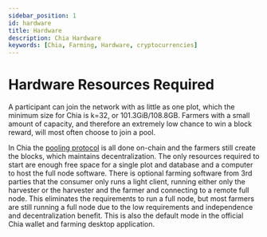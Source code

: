 ```yaml
---
sidebar_position: 1
id: hardware
title: Hardware
description: Chia Hardware
keywords: [Chia, Farming, Hardware, cryptocurrencies]
---
```


# Hardware Resources Required

A participant can join the network with as little as one plot, which the minimum size for Chia is k=32, or 101.3GiB/108.8GB. Farmers with a small amount of capacity, and therefore an extremely low chance to win a block reward, will most often choose to join a pool. 

In Chia the [pooling protocol](https://docs.chia.net/docs/11pooling/pooling) is all done on-chain and the farmers still create the blocks, which maintains decentralization. The only resources required to start are enough free space for a single plot and database and a computer to host the full node software. There is optional farming software from 3rd parties that the consumer only runs a light client, running either only the harvester or the harvester and the farmer and connecting to a remote full node. This eliminates the requirements to run a full node, but most farmers are still running a full node due to the low requirements and independence and decentralization benefit. This is also the default mode in the official Chia wallet and farming desktop application.
